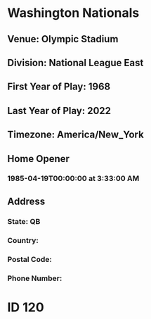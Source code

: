 # Washington Nationals
## Venue: Olympic Stadium
## Division: National League East
## First Year of Play: 1968
## Last Year of Play: 2022
## Timezone: America/New_York
## Home Opener
### 1985-04-19T00:00:00 at 3:33:00 AM
## Address
### 
### State: QB
### Country: 
### Postal Code: 
### Phone Number: 
# ID 120